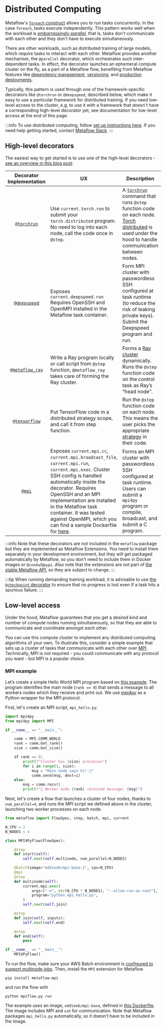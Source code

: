 
# Distributed Computing

Metaflow's [`foreach` construct](/metaflow/basics#foreach) allows you to run tasks concurrently.
In the case `foreach`, tasks execute independently. This pattern works well when the workload
is [*embarrassingly parallel*](https://en.wikipedia.org/wiki/Embarrassingly_parallel), that is,
tasks don't communicate with each other and they don't have to execute simultaneously.

There are other workloads, such as distributed training of large models, which require
tasks to interact with each other. Metaflow provides another mechanism, the `@parallel` decorator,
which orchestrates such inter-dependent tasks. In effect, the decorator launches
an ephemeral compute cluster on the fly, as a part of a Metaflow flow, benefiting from
Metaflow features like [dependency management](/scaling/dependencies),
[versioning](/scaling/tagging), and [production deployments](/production/introduction).

Typically, this pattern is used through one of the framework-specific decorators like `@torchrun`
or `@deepspeed`, described below, which make it easy to use a particular framework for distributed
training. If you need low-level access to the cluster, e.g. to use it with a framework that doesn't
have a corresponding high-level decorator yet, see documentation for low-level access at the
end of this page.

:::info
To use distributed computing, follow [set up instructions
here](https://outerbounds.com/engineering/operations/distributed-computing/). If you need
help getting started, contact [Metaflow Slack](http://slack.metaflow.org).
:::

## High-level decorators

The easiest way to get started is to use one of the high-level decorators - [see an overview 
in this blog post](https://outerbounds.com/blog/distributed-training-with-metaflow/):

| Decorator Implementation | UX | Description | PyPi Release | Example | 
| :---: | --- | --- |  :---: |  :---: | 
| [`@torchrun`](https://github.com/outerbounds/metaflow-torchrun) | Use `current.torch.run` to submit your `torch.distributed` program. No need to log into each node, call the code once in `@step`.  | A [`torchrun`](https://pytorch.org/docs/stable/elastic/run.html) command that runs `@step` function code on each node. [Torch distributed](https://pytorch.org/tutorials/beginner/dist_overview.html) is used under the hood to handle communication between nodes. | [`metaflow-torchrun`](https://pypi.org/project/metaflow-torchrun/) |  [MinGPT](https://github.com/outerbounds/metaflow-torchrun/blob/main/examples/min-gpt/flow.py) |
| [`@deepspeed`](https://github.com/outerbounds/metaflow-deepspeed) | Exposes `current.deepspeed.run` <br/> Requires OpenSSH and OpenMPI installed in the Metaflow task container. | Form MPI cluster with passwordless SSH configured at task runtime (to reduce the risk of leaking private keys).  Submit the Deepspeed program and run. | [`metaflow-deepspeed`](https://pypi.org/project/metaflow-deepspeed/) | [Bert](https://github.com/outerbounds/metaflow-deepspeed/tree/main/examples/bert) & [Dolly](https://github.com/outerbounds/metaflow-deepspeed/tree/main/examples/dolly) |
| [`@metaflow_ray`](https://github.com/outerbounds/metaflow-ray/tree/main) |  Write a Ray program locally or call script from `@step` function, `@metaflow_ray` takes care of forming the Ray cluster. | Forms a [Ray cluster](https://docs.ray.io/en/latest/cluster/getting-started.html) dynamically. Runs the `@step` function code on the control task as Ray’s “head node”. | [`metaflow-ray`](https://pypi.org/project/metaflow-ray/) | [GPT-J](https://github.com/outerbounds/metaflow-ray/tree/main/examples/ray-fine-tuning-gpt-j) & [Distributed XGBoost](https://github.com/outerbounds/metaflow-ray/tree/main/examples/train) |
| [`@tensorflow`](https://github.com/outerbounds/metaflow-tensorflow/tree/main) | Put TensorFlow code in a distributed strategy scope, and call it from step function. | Run the `@step` function code on each node. This means the user picks the appropriate [strategy](https://www.tensorflow.org/guide/distributed_training#types_of_strategies) in their code. | [`metaflow-tensorflow`](https://pypi.org/project/metaflow-tensorflow/) |  [Keras Distributed](https://github.com/outerbounds/metaflow-tensorflow/tree/main/examples/multi-node) |
| [`@mpi`](https://github.com/outerbounds/metaflow-mpi) |  Exposes `current.mpi.cc`, `current.mpi.broadcast_file`, `current.mpi.run`, `current.mpi.exec`. Cluster SSH config is handled automatically inside the decorator. Requires OpenSSH and an MPI implementation are installed in the Metaflow task container. It was tested against OpenMPI, which you can find a sample Dockerfile for [here](https://github.com/outerbounds/metaflow-mpi/blob/main/examples/Dockerfile). | Forms an MPI cluster with passwordless SSH configured at task runtime. Users can submit a `mpi4py` program or compile, broadcast, and submit a C program. | [`metaflow-mpi`](https://pypi.org/project/metaflow-mpi/) | [Libgrape](https://github.com/outerbounds/metaflow-mpi/tree/main/examples/libgrape-ldbc-graph-benchmark) |

:::info
Note that these decorators are not included in the `metaflow` package but they are implemented as Metaflow
Extensions. You need to install them separately in your development environment, but they will get
packaged automatically by Metaflow, so you don't need to include them in Docker images
or `@conda`/`@pypi`. Also note that the extensions are not part of [the stable Metaflow API](/api), so
they are subject to change.
:::

:::tip
When running demanding training workload, it is advisable to use [the `@checkpoint`
decorator](/scaling/checkpoint/introduction) to ensure that no progress is lost even if a
task hits a spurious failure.
:::

## Low-level access

Under the hood, Metaflow guarantees that you get a desired kind and number of compute nodes running
simultaneously, so that they are able to communicate and coordinate amongst each other.

You can use this compute cluster to implement any distributed computing algorithms of your own.
To illustrate this, consider a simple example that sets up a cluster of tasks that communicate
with each other over [MPI](https://en.wikipedia.org/wiki/Message_Passing_Interface).
Technically, MPI is not required - you could communicate with any protocol you want - but MPI is
a popular choice.

### MPI example

Let’s create a simple Hello World MPI program based on
[this example](https://github.com/outerbounds/metaflow-mpi/tree/main/examples/python-hello).
The program identifies the main node (`rank == 0`) that sends a message to
all workers nodes which they receive and print out. We use
[mpi4py](https://mpi4py.readthedocs.io/en/stable/) as a Python wrapper for the MPI protocol.

First, let's create an MPI script, `mpi_hello.py`:
```python
import mpi4py
from mpi4py import MPI

if __name__ == "__main__":

    comm = MPI.COMM_WORLD
    rank = comm.Get_rank()
    size = comm.Get_size()

    if rank == 0:
        print(f"Cluster has {size} processes")
        for i in range(1, size):
            msg = "Main node says hi! 👋"
            comm.send(msg, dest=i)
    else:
        msg = comm.recv()
        print(f"👷 Worker node {rank} received message: {msg}")
```

Next, let's create a flow that launches a cluster of four nodes, thanks
to `num_parallel=4`, and runs the MPI script we defined above in the cluster,
launching two worker processes on each node.

```python
from metaflow import FlowSpec, step, batch, mpi, current

N_CPU = 2
N_NODES = 4

class MPI4PyFlow(FlowSpec):

    @step
    def start(self):
        self.next(self.multinode, num_parallel=N_NODES)

    @batch(image="eddieob/mpi-base:1", cpu=N_CPU)
    @mpi
    @step
    def multinode(self):
        current.mpi.exec(
            args=["-n", str(N_CPU * N_NODES), "--allow-run-as-root"],
            program="python mpi_hello.py",
        )
        self.next(self.join)

    @step
    def join(self, inputs):
        self.next(self.end)

    @step
    def end(self):
        pass

if __name__ == "__main__":
    MPI4PyFlow()
```

To run the flow, make sure your AWS Batch environment is
[configured to support multinode
jobs](https://outerbounds.com/engineering/operations/distributed-computing/). Then, install
the `MPI` extension for Metaflow
```
pip install metaflow-mpi
```
and run the flow with
```
python mpiflow.py run
```

The example uses an image, `eddieob/mpi-base`, defined in
[this Dockerfile](https://github.com/outerbounds/metaflow-mpi/blob/main/examples/Dockerfile). The image
includes MPI and `ssh` for communication. Note that Metaflow packages `mpi_hello.py` automatically,
so it doesn't have to be included in the image.

